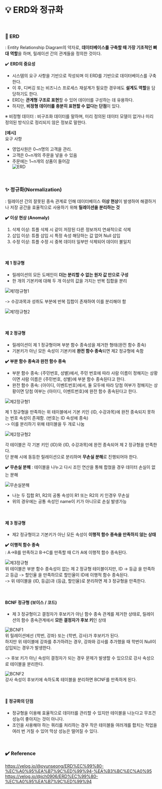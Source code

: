 # 💡 ERD와 정규화

<br/>  
   
### 🎈 ERD  
: Entity Relationship Diagram의 약자로, **데이터베이스를 구축할 때 가장 기초적인 뼈대 역할**을 하며, 릴레이션 간의 관계들을 정의한 것이다.  

    
✔️ **ERD의 중요성**  
- 시스템의 요구 사항을 기반으로 작성되며 이 ERD를 기반으로 데이터베이스를 구축한다.  
- 이 후, 디버깅 또는 비즈니스 프로세스 재설계가 필요한 경우에도 **설계도 역할**을 담당하기도 한다.  
- ERD는 **관계형 구조로 표현**할 수 있어 데이터를 구성하는 데 유용하다.  
- 하지만, **비정형 데이터를 충분히 표현할 수 없다는 단점**이 있다.  
  
※ 비정형 데이터 : 비구조화 데이터를 말하며, 미리 정의된 데이터 모델이 없거나 미리 정의된 방식으로 정리되지 않은 정보로 말한다.

**[예시]**   
요구 사항  

- 영업사원은 0~n명의 고객을 관리.  
- 고객은 0~n개의 주문을 넣을 수 있음  
- 주문에는 1~n개의 상품이 들어감  
![ERD](img/ERD.png)    
   

<br/>   

  
### ✨ 정규화(Normalization)  
: 릴레이션 간의 잘못된 종속 관계로 인해 데이터베이스 **이상 현상**이 발생하여 해결하거나 저장 공간을 효율적으로 사용하기 위해 **릴레이션을 분리하는 것**  
  
  
**✔️ 이상 현상 (Anomaly)**
1. 삭제 이상: 튜플 삭제 시 같이 저장된 다른 정보까지 연쇄적으로 삭제
2. 삽입 이상: 튜플 삽입 시 특정 속성 해당하는 값 없어 Null 삽입
3. 수정 이상: 튜플 수정 시 중복 데이터 일부만 삭제되어 데이터 불일치
  
<br/>    
  
#### 제 1 정규형  
- 릴레이션의 모든 도메인이 **더는 분리할 수 없는 원자 값 만으로 구성**  
- 한 개의 기본키에 대해 두 개 이상의 값을 가지는 반복 집합을 분리   
    
![제1정규형1](img/no1-1.PNG)    
  
-> 수강과목과 성취도 부분에 반복 집합이 존재하여 이를 분리해야 함  

![제1정규형2](img/no1-2.PNG)  

<br/>      
  
#### 제 2 정규형  
- 릴레이션이 제 1 정규형이며 부분 함수 종속성을 제거한 형태(완전 함수 종속)  
- 기본키가 아닌 모든 속성이 기본키에 **완전 함수 종속**되면 제2 정규형에 속함

**✔️ 부분 함수 종속과 완전 함수 종속**
- 부분 함수 종속: {주민번호, 성별}에서, 주민 번호에 따라 사람 이름이 정해지는 상황이면 사람 이름은 {주민번호, 성별}에 부분 함수 종속된다고 한다.  
- 완전 함수 종속: {아이디, 이벤트번호}에서, 둘 모두에 따라 당첨 여부가 정해지는 상황이면 당첨 여부는 {아이디, 이벤트번호}에 완전 함수 종속된다고 한다.  
  
![제2정규형1](img/no2-1.PNG)    
  
제 1 정규형을 만족하는 위 테이블에서 기본 키인 {ID, 수강과목}에 완전 종속되지 못하는 번호 속성이 존재함. (번호는 ID 속성에 종속)  
-> 이를 분리하기 위해 테이블을 두 개로 나눔  

![제2정규형2](img/no2-2.PNG)  
  
각 테이블은 각 기본 키인 {ID}와 {ID, 수강과목}에 완전 종속되어 제 2 정규형을 만족한다.  
단 분해 시에 동등한 릴레이션으로 분리하며 **무손실 분해**로 진행되어야 한다.  

**✔️ 무손실 분해**
: 테이블을 나누고 다시 조인 연산을 통해 합쳤을 경우 데이터 손실이 없는 분해   

![무손실분해](img/image.png)  
- 나눈 두 집합 R1, R2의 공통 속성이 R1 또는 R2의 키 인경우 무손실  
- 위의 경우에는 공통 속성인 name이 키가 아니므로 손실 발생가능  
  
<br/>  

#### 제 3 정규형  
- 제2 정규형이고 기본키가 아닌 모든 속성이 **이행적 함수 종속을 만족하지 않는 상태**   
  
**✔️ 이행적 함수 종속**  
: A->B를 만족하고 B->C를 만족할 때 C가 A에 이행적 함수 종속된다.  
  
![제3정규형](img/no3.PNG)  
위 테이블은 부분 함수 종속성이 없는 제 2 정규형 테이블이지만, ID -> 등급 을 만족하고 등급 -> 할인율 을 만족하므로 할인율이 ID에 이행적 함수 종속된다.  
-> 위 테이블을 {ID, 등급}과 {등급, 할인율}로 분리하면 제 3 정규형을 만족한다.  
  
<br/>  

#### BCNF 정규형 (보이스 / 코드)  
- 제 3 정규형이고 결정자가 후보키가 아닌 함수 종속 관계를 제거한 상태로, 릴레이션의 함수 종속관계에서 **모든 결정자가 후보 키**인 상태

![BCNF1](img/BCNF1.PNG)   
위 릴레이션에선 {학번, 강좌} 또는 {학번, 강사}가 후보키가 된다.   
하지만 위 테이블에 강좌를 추가하려는 경우, 강좌와 강사를 추가했을 때 학번이 Null이 삽입되는 경우가 발생한다.  

-> 후보 키가 아닌 속성이 결정자가 되는 경우 문제가 발생할 수 있으므로 강사 속성으로 테이블을 분리한다.  

![BCNF2](img/BCNF2.PNG)   
강사 속성이 후보키에 속하도록 테이블을 분리하면 BCNF를 만족하게 된다.  

<br/>  
  
#### 🔧 정규화의 단점  
- 정규형을 이용해 효율적으로 데이터를 관리할 수 있지만 테이블을 나눈다고 무조건 성능이 좋아지는 것이 아니다.  
- 조인을 사용해야 하는 쿼리를 처리하는 경우 작은 테이블들 여러개를 합치는 작업을 여러 번 거칠 수 있어 막상 성능은 떨어질 수 있다.  

<br/>  
  
### ✔️ Reference  
<https://velog.io/@oyunseong/ERD%EC%99%80-%EC%A0%95%EA%B7%9C%ED%99%94-%EA%B3%BC%EC%A0%95>  
<https://velog.io/@ich0906/ERD%EC%99%80-%EC%A0%95%EA%B7%9C%ED%99%94>  
   
